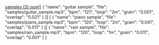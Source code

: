 

[samples (3).json](https://github.com/user-attachments/files/18698851/samples.3.json)[[
  {
    "name": "guitar sample",
    "file": "samples/guitar_sample.mp3",
    "bpm": "121",
    "loop": "2m",
    "grain": "0.001",
    "overlap": "0.021"
  }
]]
[
  {
    "name": "piano sample",
    "file": "samples/piano_sample.mp3",
    "bpm": "120",
    "loop": "2m",
    "grain": "0.041",
    "overlap": "0.011"
  }
][
  {
    "name": "rain sample",
    "file": "samples/rain_sample.mp3",
    "bpm": "120",
    "loop": "1m",
    "grain": "0.011",
    "overlap": "0.001"
  }
]

